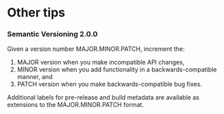 # Other tips

### Semantic Versioning 2.0.0

Given a version number MAJOR.MINOR.PATCH, increment the:

1. MAJOR version when you make incompatible API changes,
1. MINOR version when you add functionality in a backwards-compatible manner, and
1. PATCH version when you make backwards-compatible bug fixes.

Additional labels for pre-release and build metadata are available as extensions to the MAJOR.MINOR.PATCH format.
